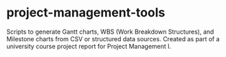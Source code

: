 # project-management-tools
Scripts to generate Gantt charts, WBS (Work Breakdown Structures), and Milestone charts from CSV or structured data sources. Created as part of a university course project report for Project Management I.
